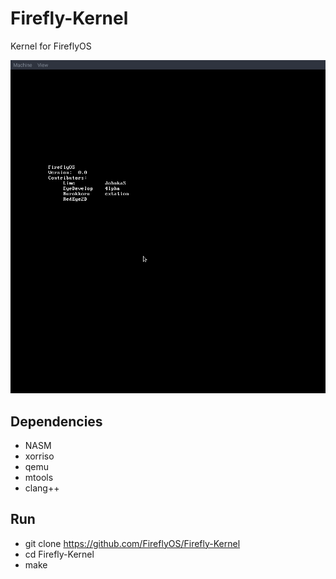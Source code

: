 # Firefly-Kernel
Kernel for FireflyOS

![Firefly OS](docs/progress.png)

## Dependencies ##
 * NASM
 * xorriso
 * qemu
 * mtools
 * clang++

## Run ##
 * git clone https://github.com/FireflyOS/Firefly-Kernel
 * cd Firefly-Kernel
 * make